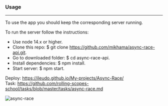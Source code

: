 ### Usage
----
To use the app you should keep the corresponding server running.

To run the server follow the instructions:

- Use node 14.x or higher.
- Clone this repo: $ git clone https://github.com/mikhama/async-race-api.git.
- Go to downloaded folder: $ cd async-race-api.
- Install dependencies: $ npm install.
- Start server: $ npm start.

Deploy: https://ileudo.github.io/My-projects/Async-Race/  
Task: https://github.com/rolling-scopes-school/tasks/blob/master/tasks/async-race.md

![async-race](https://user-images.githubusercontent.com/79589513/122123209-0608f580-ce2e-11eb-98ee-8ac3b903889a.jpg)

